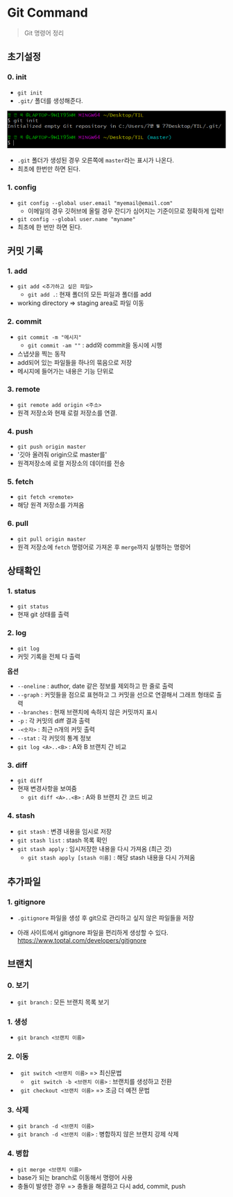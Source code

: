 # Git Command

> Git 명령어 정리

## 초기설정

### 0. init

- `git init`
- `.git/` 폴더를 생성해준다.

![init](init.PNG)
- `.git` 폴더가 생성된 경우 오른쪽에 `master`라는 표시가 나온다.
- 최초에 한번만 하면 된다.

### 1. config

- `git config --global user.email "myemail@email.com"`
  - 이메일의 경우 깃허브에 올릴 경우 잔디가 심어지는 기준이므로 정확하게 입력!
- `git config --global user.name "myname"`
- 최초에 한 번만 하면 된다.



## 커밋 기록

### 1. add

- `git add <추가하고 싶은 파일>`
  - `git add .`: 현재 폴더의 모든 파일과 폴더를 add
- working directory => staging area로 파일 이동

### 2. commit

- `git commit -m "메시지"`
  - `git commit -am ""` : add와 commit을 동시에 시행
- 스냅샷을 찍는 동작
- add되어 있는 파일들을 하나의 묶음으로 저장
- 메시지에 들어가는 내용은 기능 단위로

### 3. remote

- `git remote add origin <주소>`
- 원격 저장소와 현재 로컬 저장소를 연결.

### 4. push

- `git push origin master`
- '깃아 올려줘 origin으로 master를'
- 원격저장소에 로컬 저장소의 데이터를 전송

### 5. fetch

- `git fetch <remote>`
- 해당 원격 저장소를 가져옴

### 6. pull

- `git pull origin master`
- 원격 저장소에 `fetch` 명령어로 가져온 후 `merge`까지 실행하는 명령어

## 상태확인

### 1. status

- `git status`
- 현재 git 상태를 출력

### 2. log

- `git log`
- 커밋 기록을 전체 다 출력

**옵션**

  - `--oneline` : author, date 같은 정보를 제외하고 한 줄로 출력
  - `--graph` : 커밋들을 점으로 표현하고 그 커밋을 선으로 연결해서 그래프 형태로 출력
  - `--branches` : 현재 브랜치에 속하지 않은 커밋까지 표시
  - `-p` : 각 커밋의 diff 결과 출력
  - `-<숫자>` : 최근 n개의 커밋 출력
  - `--stat` : 각 커밋의 통계 정보
  - `git log <A>..<B>` : A와 B 브랜치 간 비교
### 3. diff

- `git diff`
- 현재 변경사항을 보여줌
  - `git diff <A>..<B>` : A와 B 브랜치 간 코드 비교

### 4. stash

- `git stash` : 변경 내용을 임시로 저장
- `git stash list` : stash 목록 확인
- `git stash apply` : 임시저장한 내용을 다시 가져옴 (최근 것)
  - `git stash apply [stash 이름]` : 해당 stash 내용을 다시 가져옴

## 추가파일

### 1. gitignore

- `.gitignore` 파일을 생성 후 git으로 관리하고 싶지 않은 파일들을 저장

- 아래 사이트에서 gitignore 파일을 편리하게 생성할 수 있다.
  https://www.toptal.com/developers/gitignore


## 브랜치

### 0. 보기

- `git branch` : 모든 브랜치 목록 보기

### 1. 생성

- `git branch <브랜치 이름>`

### 2. 이동

- ` git switch <브랜치 이름>` => 최신문법
  - ` git switch -b <브랜치 이름>` : 브랜치를 생성하고 전환
- ` git checkout <브랜치 이름>` => 조금 더 예전 문법

### 3. 삭제

- `git branch -d <브랜치 이름>`
- `git branch -d <브랜치 이름>` : 병합하지 않은 브랜치 강제 삭제

### 4. 병합

- `git merge <브랜치 이름>`
- base가 되는 branch로 이동해서 명령어 사용
- 충돌이 발생한 경우 => 충돌을 해결하고 다시 add, commit, push 
